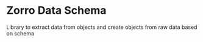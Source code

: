 Zorro Data Schema
=================

Library to extract data from objects and create objects from raw data based on schema
